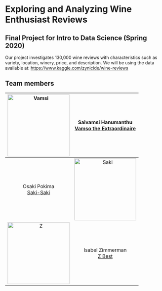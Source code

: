 # Exploring and Analyzing Wine Enthusiast Reviews

## Final Project for Intro to Data Science (Spring 2020)

Our project investigates 130,000 wine reviews with characteristics such as variety, location, winery, price, and description.
We will be using the data available at: https://www.kaggle.com/zynicide/wine-reviews

## Team members
|<img src="https://avatars3.githubusercontent.com/u/21210971?s=460&u=65bef4ce837966aeceb3fa6d9abbaef16a3a1642&v=4" alt="Vamsi" width="200"/>  | Saivamsi Hanumanthu <br> [Vamso the Extraordinaire](mailto:shanumanthu4016@floridapoly.edu)
|:-:|:-:|
|Osaki Pokima <br> [Saki-Saki](mailto:student3@floridapoly.edu)| <img src="https://avatars0.githubusercontent.com/u/36305978?s=460&u=19c92092e1620264b14bae5f0d287b68b73ad3e7&v=4" alt="Saki" width="200"/>  
| <img src="https://avatars1.githubusercontent.com/u/54685329?s=460&v=4" alt="Z" width="200"/> | Isabel Zimmerman <br> [Z Best](mailto:izimmerman5298@floridapoly.edu)|